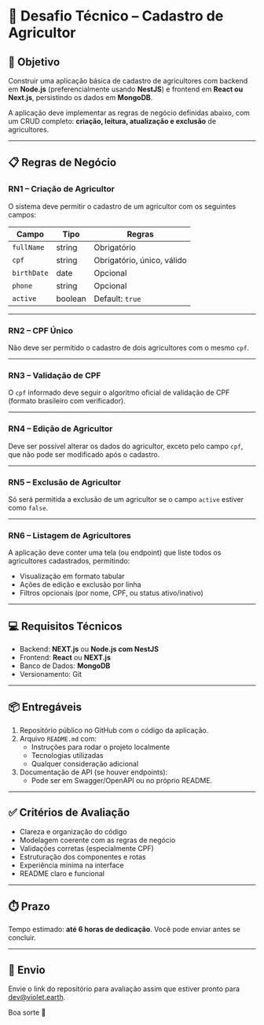 # 🧪 Desafio Técnico – Cadastro de Agricultor

## 🧭 Objetivo

Construir uma aplicação básica de cadastro de agricultores com backend em **Node.js** (preferencialmente usando **NestJS**) e frontend em **React ou Next.js**, persistindo os dados em **MongoDB**.

A aplicação deve implementar as regras de negócio definidas abaixo, com um CRUD completo: **criação, leitura, atualização e exclusão** de agricultores.

---

## 📋 Regras de Negócio

### RN1 – Criação de Agricultor
O sistema deve permitir o cadastro de um agricultor com os seguintes campos:

| Campo       | Tipo     | Regras                         |
|-------------|----------|--------------------------------|
| `fullName`  | string   | Obrigatório                    |
| `cpf`       | string   | Obrigatório, único, válido     |
| `birthDate` | date     | Opcional                       |
| `phone`     | string   | Opcional                       |
| `active`    | boolean  | Default: `true`                |

---

### RN2 – CPF Único
Não deve ser permitido o cadastro de dois agricultores com o mesmo `cpf`.

---

### RN3 – Validação de CPF
O `cpf` informado deve seguir o algoritmo oficial de validação de CPF (formato brasileiro com verificador).

---

### RN4 – Edição de Agricultor
Deve ser possível alterar os dados do agricultor, exceto pelo campo `cpf`, que não pode ser modificado após o cadastro.

---

### RN5 – Exclusão de Agricultor
Só será permitida a exclusão de um agricultor se o campo `active` estiver como `false`.

---

### RN6 – Listagem de Agricultores
A aplicação deve conter uma tela (ou endpoint) que liste todos os agricultores cadastrados, permitindo:
- Visualização em formato tabular
- Ações de edição e exclusão por linha
- Filtros opcionais (por nome, CPF, ou status ativo/inativo)

---

## 💻 Requisitos Técnicos

- Backend: **NEXT.js** ou **Node.js com NestJS**
- Frontend: **React** ou **NEXT.js**
- Banco de Dados: **MongoDB**
- Versionamento: Git

---

## 📦 Entregáveis

1. Repositório público no GitHub com o código da aplicação.
2. Arquivo `README.md` com:
   - Instruções para rodar o projeto localmente
   - Tecnologias utilizadas
   - Qualquer consideração adicional
3. Documentação de API (se houver endpoints):
   - Pode ser em Swagger/OpenAPI ou no próprio README.

---

## ✅ Critérios de Avaliação

- Clareza e organização do código
- Modelagem coerente com as regras de negócio
- Validações corretas (especialmente CPF)
- Estruturação dos componentes e rotas
- Experiência mínima na interface
- README claro e funcional

---

## ⏱️ Prazo

Tempo estimado: **até 6 horas de dedicação**. Você pode enviar antes se concluir.

---

## 📮 Envio

Envie o link do repositório para avaliação assim que estiver pronto para dev@violet.earth.

Boa sorte 🚀

